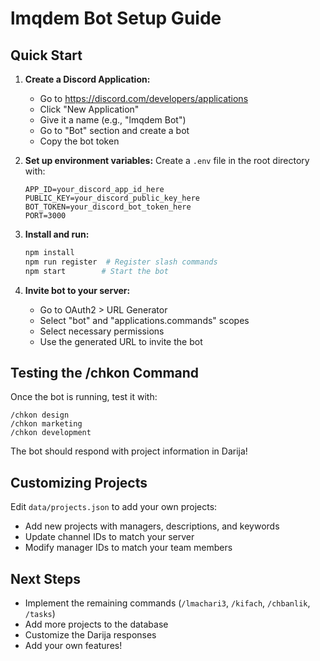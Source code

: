 # lmqdem Bot Setup Guide

## Quick Start

1. **Create a Discord Application:**
   - Go to https://discord.com/developers/applications
   - Click "New Application"
   - Give it a name (e.g., "lmqdem Bot")
   - Go to "Bot" section and create a bot
   - Copy the bot token

2. **Set up environment variables:**
   Create a `.env` file in the root directory with:
   ```env
   APP_ID=your_discord_app_id_here
   PUBLIC_KEY=your_discord_public_key_here
   BOT_TOKEN=your_discord_bot_token_here
   PORT=3000
   ```

3. **Install and run:**
   ```bash
   npm install
   npm run register  # Register slash commands
   npm start        # Start the bot
   ```

4. **Invite bot to your server:**
   - Go to OAuth2 > URL Generator
   - Select "bot" and "applications.commands" scopes
   - Select necessary permissions
   - Use the generated URL to invite the bot

## Testing the /chkon Command

Once the bot is running, test it with:
```
/chkon design
/chkon marketing
/chkon development
```

The bot should respond with project information in Darija!

## Customizing Projects

Edit `data/projects.json` to add your own projects:
- Add new projects with managers, descriptions, and keywords
- Update channel IDs to match your server
- Modify manager IDs to match your team members

## Next Steps

- Implement the remaining commands (`/lmachari3`, `/kifach`, `/chbanlik`, `/tasks`)
- Add more projects to the database
- Customize the Darija responses
- Add your own features!
